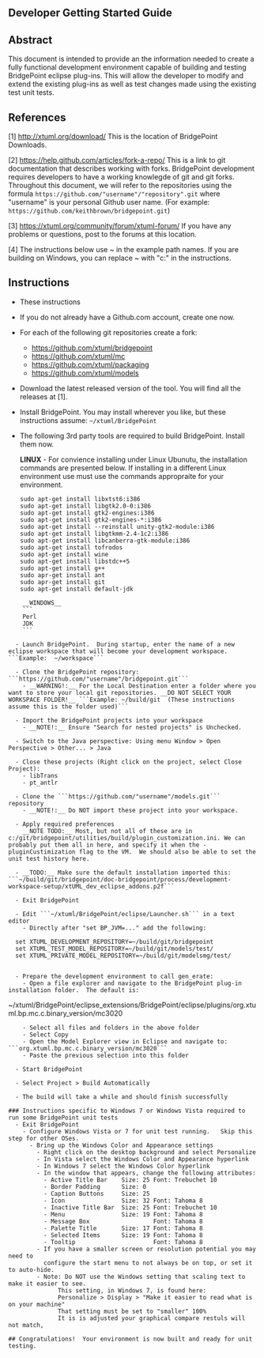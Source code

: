 Developer Getting Started Guide
----------------------------------------


Abstract
------------
This document is intended to provide an the information needed to create a fully functional development environment capable of building and testing BridgePoint eclipse plug-ins.  This will allow the developer to modify and extend the existing plug-ins as well as test changes made using the existing test unit tests.

References
------------
[1]  http://xtuml.org/download/ This is the location of BridgePoint Downloads.

[2] https://help.github.com/articles/fork-a-repo/ This is a link to git documentation that describes working with forks. BridgePoint development requires developers to have a working knowlegde of git and git forks.  
Throughout this document, we will refer to the repositories using the formula ```https://github.com/"username"/"repository".git``` where "username" is your personal Github user name. (For example: ```https://github.com/keithbrown/bridgepoint.git```)

[3] https://xtuml.org/community/forum/xtuml-forum/ If you have any problems or questions, post to the forums at this location.

[4] The instructions below use ~ in the example path names.  If you are building on Windows, you can replace ~ with "c:" in the instructions.

Instructions
------------

  - These instructions 
  
  - If you do not already have a Github.com account, create one now.

  - For each of the following git repositories create a fork:
    - https://github.com/xtuml/bridgepoint
    - https://github.com/xtuml/mc
    - https://github.com/xtuml/packaging
    - https://github.com/xtuml/models
    
  - Download the latest released version of the tool.  You will find all the releases at [1].
  
  - Install BridgePoint.  You may install wherever you like, but these instructions 
     assume:  ```~/xtuml/BridgePoint```

  - The following 3rd party tools are required to build BridgePoint.  Install them now.    

    __LINUX__ - For convience installing
    under Linux Ubunutu, the installation commands are presented below.  If installing in a 
    different Linux environment use must use the commands appropraite for your environment.
    ```
    sudo apt-get install libxtst6:i386  
    sudo apt-get install libgtk2.0-0:i386  
    sudo apt-get install gtk2-engines:i386  
    sudo apt-get install gtk2-engines-*:i386  
    sudo apt-get install --reinstall unity-gtk2-module:i386  
    sudo apt-get install libgtkmm-2.4-1c2:i386  
    sudo apt-get install libcanberra-gtk-module:i386  
    sudo apt-get install tofrodos   
    sudo apt-get install wine  
    sudo apt-get install libstdc++5  
    sudo apt-get install g++  
    sudo apr-get install ant  
    sudo apr-get install git  
    sudo apt-get install default-jdk  
```
    __WINDOWS__
    ```
    Perl
    JDK
    ```

  - Launch BridgePoint.  During startup, enter the name of a new eclipse workspace that will become your development workspace. ```Example:  ~/workspace```

  - Clone the BridgePoint repository: ```https://github.com/"username"/bridgepoint.git```
    - __WARNING!:__ For the Local Destination enter a folder where you want to store your local git repositories. __DO NOT SELECT YOUR WORKSPACE FOLDER!__ ```Example: ~/build/git  (These instructions assume this is the folder used)```

  - Import the BridgePoint projects into your workspace
    - __NOTE!:__ Ensure "Search for nested projects" is Unchecked.

  - Switch to the Java perspective: Using menu Window > Open Perspective > Other... > Java

  - Close these projects (Right click on the project, select Close Project):
    - libTrans
    - pt_antlr

  - Clone the ```https://github.com/"username"/models.git``` repository
    - __NOTE!:__ Do NOT import these project into your workspace.
    
  - Apply required preferences  
    __NOTE TODO:__ Most, but not all of these are in c:/git/bridgepoint/utilities/build/plugin_customization.ini. We can probably put them all in here, and specify it when the -pluginCustimization flag to the VM.  We should also be able to set the unit test history here.

  - __TODO:__ Make sure the default installation imported this: ```~/build/git/bridgepoint/doc-bridgepoint/process/development-workspace-setup/xtUML_dev_eclipse_addons.p2f```

  - Exit BridgePoint

  - Edit ```~/xtuml/BridgePoint/eclipse/Launcher.sh``` in a text editor
    - Directly after "set BP_JVM=..." add the following:
```      
      set XTUML_DEVELOPMENT_REPOSITORY=~/build/git/bridgepoint
      set XTUML_TEST_MODEL_REPOSITORY=~/build/git/models/test/
      set XTUML_PRIVATE_MODEL_REPOSITORY=~/build/git/modelsmg/test/
```

  - Prepare the development environment to call gen_erate:
    - Open a file explorer and navigate to the BridgePoint plug-in installation folder.  The default is:
```
~/xtuml/BridgePoint/eclipse_extensions/BridgePoint/eclipse/plugins/org.xtuml.bp.mc.c.binary_version/mc3020
```
    - Select all files and folders in the above folder
    - Select Copy
    - Open the Model Explorer view in Eclipse and navigate to: ```org.xtuml.bp.mc.c.binary_version/mc3020```
    - Paste the previous selection into this folder

  - Start BridgePoint
   
  - Select Project > Build Automatically

  - The build will take a while and should finish successfully

### Instructions specific to Windows 7 or Windows Vista required to run some BridgePoint unit tests
  - Exit BridgePoint
    - Configure Windows Vista or 7 for unit test running.   Skip this step for other OSes.
      - Bring up the Windows Color and Appearance settings
        - Right click on the desktop background and select Personalize
        - In Vista select the Windows Color and Appearance hyperlink
        - In Windows 7 select the Windows Color hyperlink
        - In the window that appears, change the following attributes:
          - Active Title Bar    Size: 25 Font: Trebuchet 10
          - Border Padding      Size: 0
          - Caption Buttons     Size: 25
          - Icon                Size: 32 Font: Tahoma 8
          - Inactive Title Bar  Size: 25 Font: Trebuchet 10
          - Menu                Size: 19 Font: Tahoma 8
          - Message Box                  Font: Tahoma 8
          - Palette Title       Size: 17 Font: Tahoma 8
          - Selected Items      Size: 19 Font: Tahoma 8
          - Tooltip                      Font: Tahoma 8
        - If you have a smaller screen or resolution potential you may need to
          configure the start menu to not always be on top, or set it to auto-hide.
        - Note: Do NOT use the Windows setting that scaling text to make it easier to see. 
              This setting, in Windows 7, is found here:
              Personalize > Display > "Make it easier to read what is on your machine"
              That setting must be set to "smaller" 100%
              It is is adjusted your graphical compare restuls will not match,

## Congratulations!  Your environment is now built and ready for unit testing.

